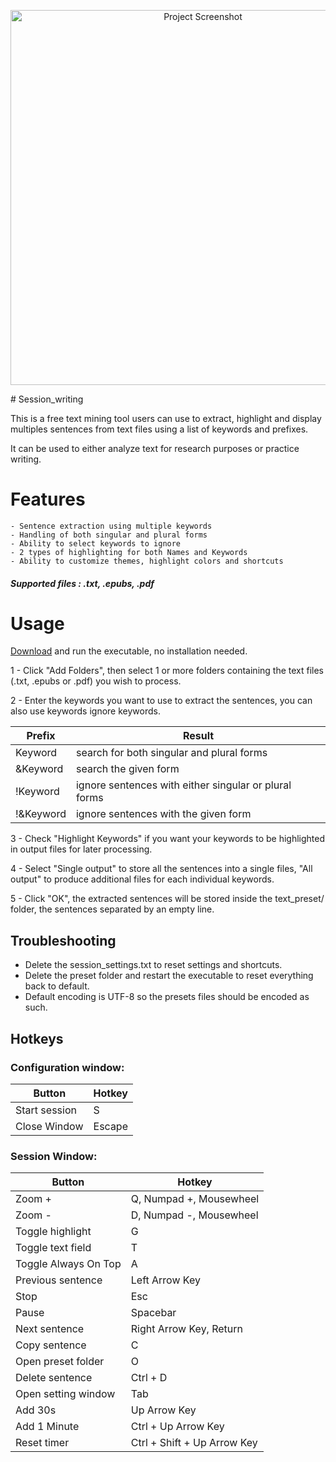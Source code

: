 <p align="center">
  <img src="https://github.com/Inkdecker/session_writing/blob/main/ui/resources/icons/sample.png" alt="Project Screenshot" width="600"/>
</p>
# Session_writing

This is a free text mining tool users can use to extract, highlight and display multiples sentences from text files using a list of keywords and prefixes.

It can be used to either analyze text for research purposes or practice writing.

# Features
	- Sentence extraction using multiple keywords
	- Handling of both singular and plural forms
	- Ability to select keywords to ignore
	- 2 types of highlighting for both Names and Keywords
    - Ability to customize themes, highlight colors and shortcuts
##### Supported files :  .txt, .epubs, .pdf


# Usage
[Download](https://github.com/Inkdecker/session_writing/releases/download/1.0/session_writing.exe) and run the executable, no installation needed.

1 - Click "Add Folders", then select 1 or more folders containing the text files (.txt, .epubs or .pdf) you wish to process.

2 - Enter the keywords you want to use to extract the sentences, you can also use keywords ignore keywords.

Prefix | Result
------------ | -------------
Keyword | search for both singular and plural forms
&Keyword | search the given form
!Keyword | ignore sentences with either singular or plural forms
!&Keyword | ignore sentences with the given form

3 - Check "Highlight Keywords" if you want your keywords to be highlighted in output files for later processing. 

4 - Select "Single output" to store all the sentences into a single files, "All output" to produce additional files for each individual keywords.

5 - Click "OK", the extracted sentences will be stored inside the text_preset/ folder, the sentences separated by an empty line.

## Troubleshooting 
- Delete the session_settings.txt to reset settings and shortcuts.
- Delete the preset folder and restart the executable to reset everything back to default.
- Default encoding is UTF-8 so the presets files should be encoded as such.

## Hotkeys
### Configuration window:
Button | Hotkey
------------ | -------------
Start session | S
Close Window | Escape

### Session Window: 
Button | Hotkey
------------ | -------------
Zoom + | Q, Numpad +, Mousewheel
Zoom - | D, Numpad -, Mousewheel
Toggle highlight | G
Toggle text field | T
Toggle Always On Top | A
Previous sentence | Left Arrow Key
Stop | Esc 
Pause | Spacebar
Next sentence | Right Arrow Key, Return
Copy sentence | C
Open preset folder | O
Delete sentence | Ctrl + D
Open setting window | Tab
Add 30s | Up Arrow Key
Add 1 Minute | Ctrl + Up Arrow Key
Reset timer | Ctrl + Shift + Up Arrow Key
